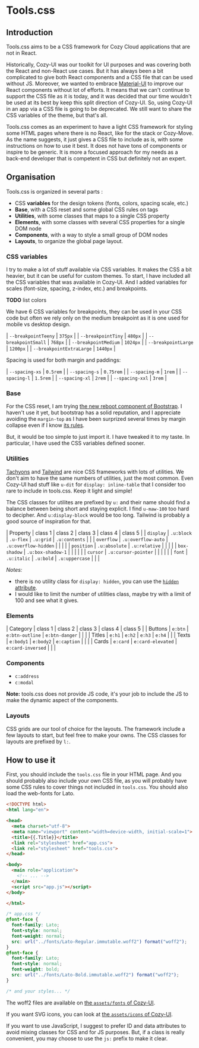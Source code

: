 Tools.css
=========

## Introduction

Tools.css aims to be a CSS framework for Cozy Cloud applications that are not
in React.

Historically, Cozy-UI was our toolkit for UI purposes and was covering both the
React and non-React use cases. But it has always been a bit complicated to give
both React components and a CSS file that can be used without JS. Moreover, we
wanted to embrace [Material-UI](https://material-ui.com/) to improve our React
components without lot of efforts. It means that we can't continue to support
the CSS file as it is today, and it was decided that our time wouldn't be used
at its best by keep this split direction of Cozy-UI. So, using Cozy-UI in an
app via a CSS file is going to be deprecated. We still want to share the CSS
variables of the theme, but that's all.

Tools.css comes as an experiment to have a light CSS framework for styling some
HTML pages where there is no React, like for the stack or Cozy-Move. As the name
suggests, it just gives a CSS file to include as is, with some instructions on
how to use it best. It does not have tons of components or inspire to be generic.
It is more a focused approach for my needs as a back-end developer that is
competent in CSS but definitely not an expert.


## Organisation

Tools.css is organized in several parts :

- CSS **variables** for the design tokens (fonts, colors, spacing scale, etc.)
- **Base**, with a CSS reset and some global CSS rules on tags
- **Utilities**, with some classes that maps to a single CSS property
- **Elements**, with some classes with several CSS properties for a single DOM node
- **Components**, with a way to style a small group of DOM nodes
- **Layouts**, to organize the global page layout.

### CSS variables

I try to make a lot of stuff available via CSS variables. It makes the CSS a
bit heavier, but it can be useful for custom themes. To start, I have included
all the CSS variables that was available in Cozy-UI. And I added variables for
scales (font-size, spacing, z-index, etc.) and breakpoints.

**TODO** list colors

We have 6 CSS variables for breakpoints, they can be used in your CSS code but
often we rely only on the medium breakpoint as it is one used for mobile vs
desktop design.

| `--breakpointTeeny` | `375px` |
| `--breakpointTiny` | `480px` |
| `--breakpointSmall` | `768px` |
| `--breakpointMedium` | `1024px` |
| `--breakpointLarge` | `1200px` |
| `--breakpointExtraLarge` | `1440px` |

Spacing is used for both margin and paddings:

| `--spacing-xs` | `0.5rem` |
| `--spacing-s` | `0.75rem` |
| `--spacing-m` | `1rem` |
| `--spacing-l` | `1.5rem` |
| `--spacing-xl` | `2rem` |
| `--spacing-xxl` | `3rem` |

### Base

For the CSS reset, I am trying [the new reboot component of
Bootstrap](https://getbootstrap.com/docs/5.0/content/reboot/). I haven't use it
yet, but bootstrap has a solid reputation, and I appreciate avoiding the
`margin-top` as I have been surprized several times by margin collapse even if
I know [its rules](https://www.joshwcomeau.com/css/rules-of-margin-collapse/).

But, it would be too simple to just import it. I have tweaked it to my taste.
In particular, I have used the CSS variables defined sooner.

### Utilities

[Tachyons](http://tachyons.io/) and [Tailwind](https://tailwindcss.com/) are
nice CSS frameworks with lots of utilities. We don't aim to have the same
numbers of utilities, just the most common. Even Cozy-UI had stuff like `u-dit`
for `display: inline-table` that I consider too rare to include in tools.css.
Keep it light and simple!

The CSS classes for utilites are prefixed by `u:` and their name should find a
balance between being short and staying explicit. I find `u-maw-100` too hard
to decipher. And `u:display-block` would be too long. Tailwind is probably a
good source of inspiration for that.

| Property | class 1 | class 2 | class 3 | class 4 | class 5 |
| `display` | `.u:block` | `.u-flex` | `.u:grid` | `.u:contents` | |
| `overflow` | `.u:overflow-auto` | `.u:overflow-hidden` | | | |
| `position` | `.u:absolute` | `.u:relative` | | | |
| `box-shadow` | `.u:box-shadow-1` | | | | |
| `cursor` | `.u:cursor-pointer` | | | | |
| `font` | `.u:italic` | `.u:bold` | `.u:uppercase` | | |

*Notes:*

- there is no utility class for `display: hidden`, you can use the
  [`hidden` attribute](https://developer.mozilla.org/en-US/docs/Web/HTML/Global_attributes/hidden).
- I would like to limit the number of utilities class, maybe try with a limit
  of 100 and see what it gives.

### Elements

| Category | class 1 | class 2 | class 3 | class 4 | class 5 |
| Buttons | `e:btn` | `e:btn-outline` | `e:btn-danger` | | |
| Titles | `e:h1` | `e:h2` | `e:h3` | `e:h4` | |
| Texts | `e:body1` | `e:body2` | `e:caption` | | |
| Cards | `e:card` | `e:card-elevated` | `e:card-inversed` | | |

### Components

- `c:address`
- `c:modal`

**Note:** tools.css does not provide JS code, it's your job to include the JS
to make the dynamic aspect of the components.

### Layouts

CSS grids are our tool of choice for the layouts. The framework include a few
layouts to start, but feel free to make your owns. The CSS classes for layouts
are prefixed by `l:`.


## How to use it

First, you should include the `tools.css` file in your HTML page. And you
should probably also include your own CSS file, as you will probably have some
CSS rules to cover things not included in `tools.css`. You should also load
the web-fonts for Lato.

```html
<!DOCTYPE html>
<html lang="en">

<head>
  <meta charset="utf-8">
  <meta name="viewport" content="width=device-width, initial-scale=1">
  <title>{{.Title}}</title>
  <link rel="stylesheet" href="app.css">
  <link rel="stylesheet" href="tools.css">
</head>

<body>
  <main role="application">
    <!-- ... -->
  </main>
  <script src="app.js"></script>
</body>

</html>
```

```css
/* app.css */
@font-face {
  font-family: Lato;
  font-style: normal;
  font-weight: normal;
  src: url("../fonts/Lato-Regular.immutable.woff2") format("woff2");
}
@font-face {
  font-family: Lato;
  font-style: normal;
  font-weight: bold;
  src: url("../fonts/Lato-Bold.immutable.woff2") format("woff2");
}

/* and your styles... */
```

The woff2 files are available on [the `assets/fonts` of
Cozy-UI](https://github.com/cozy/cozy-ui/tree/master/assets/fonts).

If you want SVG icons, you can look at [the `assets/icons` of
Cozy-UI](https://github.com/cozy/cozy-ui/tree/master/assets/icons).

If you want to use JavaScript, I suggest to prefer ID and data attributes to
avoid mixing classes for CSS and for JS purposes. But, if a class is really
convenient, you may choose to use the `js:` prefix to make it clear.
